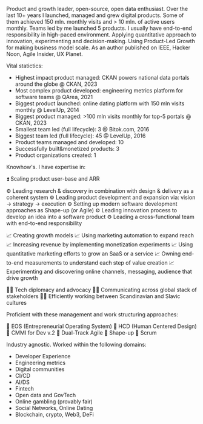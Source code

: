 Product and growth leader, open-source, open data enthusiast. Over the last 10+ years I launched, managed and grew digital products. Some of them achieved 150 mln. monthly visits and > 10 mln. of active users monthly. Teams led by me launched 5 products. I usually have end-to-end responsibility in high-paced environment. Applying quantitative approach to innovation, experimenting and decision-making. Using Product-Led Growth for making business model scale. As an author published on IEEE, Hacker Noon, Agile Insider, UX Planet.

Vital statictics:

- Highest impact product managed: CKAN powers national data portals around the globe @ CKAN, 2023
- Most complex product developed: engineering metrics platform for software teams @ QArea, 2021
- Biggest product launched: online dating platform with 150 mln visits monthly @ LevelUp, 2014
- Biggest product managed: >100 mln visits monthly for top-5 portals @ CKAN, 2023
- Smallest team led (full lifecycle): 3 @ Bitok.com, 2016
- Biggest team led (full lifecycle): 45 @ LevelUp, 2016
- Product teams managed and developed: 10
- Successfully built&monetized products: 3
- Product organizations created: 1

Knowhow's. I have expertise in:

⏫ Scaling product user-base and ARR 

⚙️ Leading research & discovery in combination with design & delivery as a coherent system
⚙️ Leading product development and expansion via: vision -> strategy -> execution
⚙️ Setting up modern software development approaches as Shape-up (or Agile)
⚙️ Leading innovation process to develop an idea into a software product
⚙️ Leading a cross-functional team with end-to-end responsibility

📈 Creating growth models
📈 Using marketing automation to expand reach
📈 Increasing revenue by implementing monetization experiments
📈 Using quantitative marketing efforts to grow an SaaS or a service
📈 Owning end-to-end measurements to understand each step of value creation
📈 Experimenting and discovering online channels, messaging, audience that drive growth

🙋‍♂️ Tech diplomacy and advocacy
🙋‍♂️ Communicating across global stack of stakeholders
🙋‍♂️ Efficiently working between Scandinavian and Slavic cultures

Proficient with these management and work structuring approaches:

📄 EOS (Entrepreneurial Operating System)
📄 HCD (Human Centered Design)
📄 CMMI for Dev v.2
📄 Dual-Track Agile
📄 Shape-up
📄 Scrum

Industry agnostic. Worked within the following domains:

- Developer Experience
- Engineering metrics
- Digital communities
- CI/CD
- AI/DS
- Fintech
- Open data and GovTech
- Online gambling (provably fair)
- Social Networks, Online Dating
- Blockchain, crypto, Web3, DeFi

